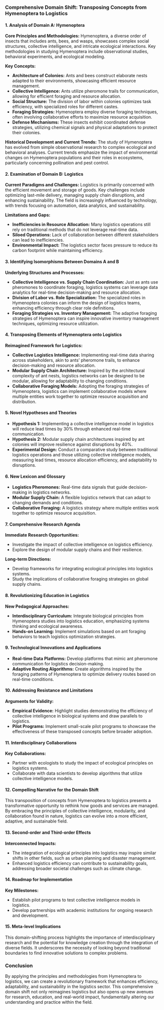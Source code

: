 ### Comprehensive Domain Shift: Transposing Concepts from Hymenoptera to Logistics

#### 1. Analysis of Domain A: Hymenoptera

**Core Principles and Methodologies:**
Hymenoptera, a diverse order of insects that includes ants, bees, and wasps, showcases complex social structures, collective intelligence, and intricate ecological interactions. Key methodologies in studying Hymenoptera include observational studies, behavioral experiments, and ecological modeling. 

**Key Concepts:**
- **Architecture of Colonies:** Ants and bees construct elaborate nests adapted to their environments, showcasing efficient resource management.
- **Collective Intelligence:** Ants utilize pheromone trails for communication, allowing for efficient foraging and resource allocation.
- **Social Structure:** The division of labor within colonies optimizes task efficiency, with specialized roles for different castes.
- **Foraging Strategies:** Hymenoptera employ diverse foraging techniques, often involving collaborative efforts to maximize resource acquisition.
- **Defense Mechanisms:** These insects exhibit coordinated defense strategies, utilizing chemical signals and physical adaptations to protect their colonies.

**Historical Development and Current Trends:**
The study of Hymenoptera has evolved from simple observational research to complex ecological and behavioral analyses. Current trends emphasize the impact of environmental changes on Hymenoptera populations and their roles in ecosystems, particularly concerning pollination and pest control.

#### 2. Examination of Domain B: Logistics

**Current Paradigms and Challenges:**
Logistics is primarily concerned with the efficient movement and storage of goods. Key challenges include optimizing last-mile delivery, managing supply chain disruptions, and enhancing sustainability. The field is increasingly influenced by technology, with trends focusing on automation, data analytics, and sustainability.

**Limitations and Gaps:**
- **Inefficiencies in Resource Allocation:** Many logistics operations still rely on traditional methods that do not leverage real-time data.
- **Siloed Operations:** Lack of collaboration between different stakeholders can lead to inefficiencies.
- **Environmental Impact:** The logistics sector faces pressure to reduce its carbon footprint while maintaining efficiency.

#### 3. Identifying Isomorphisms Between Domains A and B

**Underlying Structures and Processes:**
- **Collective Intelligence vs. Supply Chain Coordination:** Just as ants use pheromones to coordinate foraging, logistics systems can leverage data analytics for real-time decision-making and resource allocation.
- **Division of Labor vs. Role Specialization:** The specialized roles in Hymenoptera colonies can inform the design of logistics teams, enhancing efficiency through clear role definitions.
- **Foraging Strategies vs. Inventory Management:** The adaptive foraging strategies of Hymenoptera can inspire innovative inventory management techniques, optimizing resource utilization.

#### 4. Transposing Elements of Hymenoptera onto Logistics

**Reimagined Framework for Logistics:**
- **Collective Logistics Intelligence:** Implementing real-time data sharing across stakeholders, akin to ants’ pheromone trails, to enhance decision-making and resource allocation.
- **Modular Supply Chain Architecture:** Inspired by the architectural complexity of ant nests, logistics networks can be designed to be modular, allowing for adaptability to changing conditions.
- **Collaborative Foraging Models:** Adopting the foraging strategies of Hymenoptera, logistics can implement collaborative models where multiple entities work together to optimize resource acquisition and distribution.

#### 5. Novel Hypotheses and Theories

- **Hypothesis 1:** Implementing a collective intelligence model in logistics will reduce lead times by 30% through enhanced real-time communication.
- **Hypothesis 2:** Modular supply chain architectures inspired by ant colonies will improve resilience against disruptions by 40%.
- **Experimental Design:** Conduct a comparative study between traditional logistics operations and those utilizing collective intelligence models, measuring lead times, resource allocation efficiency, and adaptability to disruptions.

#### 6. New Lexicon and Glossary

- **Logistics Pheromones:** Real-time data signals that guide decision-making in logistics networks.
- **Modular Supply Chain:** A flexible logistics network that can adapt to changing demands and conditions.
- **Collaborative Foraging:** A logistics strategy where multiple entities work together to optimize resource acquisition.

#### 7. Comprehensive Research Agenda

**Immediate Research Opportunities:**
- Investigate the impact of collective intelligence on logistics efficiency.
- Explore the design of modular supply chains and their resilience.

**Long-term Directions:**
- Develop frameworks for integrating ecological principles into logistics systems.
- Study the implications of collaborative foraging strategies on global supply chains.

#### 8. Revolutionizing Education in Logistics

**New Pedagogical Approaches:**
- **Interdisciplinary Curriculum:** Integrate biological principles from Hymenoptera studies into logistics education, emphasizing systems thinking and ecological awareness.
- **Hands-on Learning:** Implement simulations based on ant foraging behaviors to teach logistics optimization strategies.

#### 9. Technological Innovations and Applications

- **Real-time Data Platforms:** Develop platforms that mimic ant pheromone communication for logistics decision-making.
- **Adaptive Routing Algorithms:** Create algorithms inspired by the foraging patterns of Hymenoptera to optimize delivery routes based on real-time conditions.

#### 10. Addressing Resistance and Limitations

**Arguments for Validity:**
- **Empirical Evidence:** Highlight studies demonstrating the efficiency of collective intelligence in biological systems and draw parallels to logistics.
- **Pilot Programs:** Implement small-scale pilot programs to showcase the effectiveness of these transposed concepts before broader adoption.

#### 11. Interdisciplinary Collaborations

**Key Collaborations:**
- Partner with ecologists to study the impact of ecological principles on logistics systems.
- Collaborate with data scientists to develop algorithms that utilize collective intelligence models.

#### 12. Compelling Narrative for the Domain Shift

This transposition of concepts from Hymenoptera to logistics presents a transformative opportunity to rethink how goods and services are managed. By embracing the principles of collective intelligence, modularity, and collaboration found in nature, logistics can evolve into a more efficient, adaptive, and sustainable field.

#### 13. Second-order and Third-order Effects

**Interconnected Impacts:**
- The integration of ecological principles into logistics may inspire similar shifts in other fields, such as urban planning and disaster management.
- Enhanced logistics efficiency can contribute to sustainability goals, addressing broader societal challenges such as climate change.

#### 14. Roadmap for Implementation

**Key Milestones:**
- Establish pilot programs to test collective intelligence models in logistics.
- Develop partnerships with academic institutions for ongoing research and development.

#### 15. Meta-level Implications

This domain-shifting process highlights the importance of interdisciplinary research and the potential for knowledge creation through the integration of diverse fields. It underscores the necessity of looking beyond traditional boundaries to find innovative solutions to complex problems.

### Conclusion

By applying the principles and methodologies from Hymenoptera to logistics, we can create a revolutionary framework that enhances efficiency, adaptability, and sustainability in the logistics sector. This comprehensive domain shift not only reimagines logistics but also opens up new avenues for research, education, and real-world impact, fundamentally altering our understanding and practice within the field.